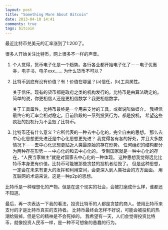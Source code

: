```yaml
---
layout: post
title: "Something More About Bitcoin"
date: 2013-04-10 14:41
comments: true
tags: bitcoin
---
```


最近比特币兑美元的汇率涨到了1:200了。


很多人开始关注比特币，网上很多不一样的声音。

1. 个人觉得，货币电子化是一个趋势。各行各业都开始电子化了－－电子优惠券，电子书，电子xxx......
为什么货币不可以？

2. 比特币到底有没有价值？有！价值在哪里？(a)信任，(b)工具属性。

	关于信任。现有的货币都是政府之类的机构发行的。比特币是由算法确定的。
       	简单的说，你更相信人还是更相信数学？我更相信数学，


	关于工具属性。比特币最终是一个用来支付的工具，或者说叫做媒介。
	我相信最终它的汇率会相对稳定。目前阶段的一系列投资行为，都是投机，
	希望这些疯狂的投机行为不会毁了比特币。

3. 比特币还有什么意义？它所代表的一种去中心化的，完全自由的思想。
那么去中心化思想更先进还是中心化思想更先进？
我觉得各有各的好处，并且大多数情况下－－去中心化思想更贴近人类最原始的存在形势。
任何组织的结构都分为两种存在形势－－中心化的和去中心化的。
专制国家就是一种中心化的存在，“人民当家做主”就是对国家去中心化的一种体现。
这种思想我觉得远比比特币本身更有价值，比特币可能被那些贪婪的投机者给毁了。
但是这种思想，一定会在未来有更大的发挥和利用空间，会更深入到人类社会的方方面面。
用互联网的术语来说，这是一种p2p的思想。


比特币是一种理想化的产物。但是在这个现实的社会，会被打磨成什么样，谁都还不知道。


最后，再一次表达一下我的看法，投资比特币的人都是贪婪的商人。使用比特币来支付的才是比特币真实的支持者。
比特币最终会怎样不好说，可能会被投机的热潮给毁掉，但是它的精神是不会死掉的。
我希望有一天，人们会觉得投资比特币，就像投资人民币一样，是一种不可想象的愚蠢的行为。


